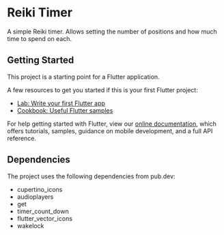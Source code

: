 # Reiki Timer

A simple Reiki timer. Allows setting the number of positions and how much time to spend on each.

## Getting Started

This project is a starting point for a Flutter application.

A few resources to get you started if this is your first Flutter project:

- [Lab: Write your first Flutter app](https://flutter.dev/docs/get-started/codelab)
- [Cookbook: Useful Flutter samples](https://flutter.dev/docs/cookbook)

For help getting started with Flutter, view our
[online documentation](https://flutter.dev/docs), which offers tutorials,
samples, guidance on mobile development, and a full API reference.

## Dependencies
The project uses the following dependencies from pub.dev:
* cupertino_icons
* audioplayers
* get
* timer_count_down
* flutter_vector_icons
* wakelock
